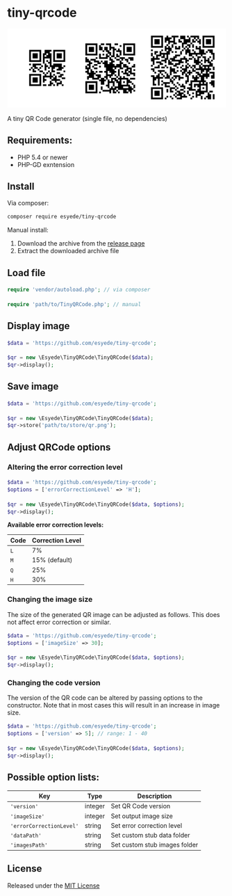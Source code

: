 # tiny-qrcode

![screenshot](screenshot.png)

A tiny QR Code generator (single file, no dependencies)


## Requirements:

  - PHP 5.4 or newer
  - PHP-GD exntension


## Install

Via composer:

```bash
composer require esyede/tiny-qrcode
```

Manual install:

  1. Download the archive from the [release page](https://github.com/esyede/tiny-qrcode/releases/latest)
  2. Extract the downloaded archive file


## Load file

```php
require 'vendor/autoload.php'; // via composer

require 'path/to/TinyQRCode.php'; // manual
```

## Display image

```php
$data = 'https://github.com/esyede/tiny-qrcode';

$qr = new \Esyede\TinyQRCode\TinyQRCode($data);
$qr->display();
```

## Save image

```php
$data = 'https://github.com/esyede/tiny-qrcode';

$qr = new \Esyede\TinyQRCode\TinyQRCode($data);
$qr->store('path/to/store/qr.png');
```


## Adjust QRCode options

### Altering the error correction level

```php
$data = 'https://github.com/esyede/tiny-qrcode';
$options = ['errorCorrectionLevel' => 'H'];

$qr = new \Esyede\TinyQRCode\TinyQRCode($data, $options);
$qr->display();
```
**Available error correction levels:**

| Code | Correction Level |
|------|------------------|
| `L`  | 7%               |
| `M`  | 15% (default)    |
| `Q`  | 25%              |
| `H`  | 30%              |



### Changing the image size

The size of the generated QR image can be adjusted as follows.
This does not affect error correction or similar.

```php
$data = 'https://github.com/esyede/tiny-qrcode';
$options = ['imageSize' => 30];

$qr = new \Esyede\TinyQRCode\TinyQRCode($data, $options);
$qr->display();
```


### Changing the code version

The version of the QR code can be altered by passing options to the constructor.
Note that in most cases this will result in an increase in image size.

```php
$data = 'https://github.com/esyede/tiny-qrcode';
$options = ['version' => 5]; // range: 1 - 40

$qr = new \Esyede\TinyQRCode\TinyQRCode($data, $options);
$qr->display();
```


## Possible option lists:

| Key                      | Type    | Description                   |
|--------------------------|---------|-------------------------------|
| `'version'`              | integer | Set QR Code version           |
| `'imageSize'`            | integer | Set output image size         |
| `'errorCorrectionLevel'` | string  | Set error correction level    |
| `'dataPath'`             | string  | Set custom stub data folder   |
| `'imagesPath'`           | string  | Set custom stub images folder |



## License

Released under the [MIT License](https://github.com/esyede/tiny-qrcode/LICENSE)
